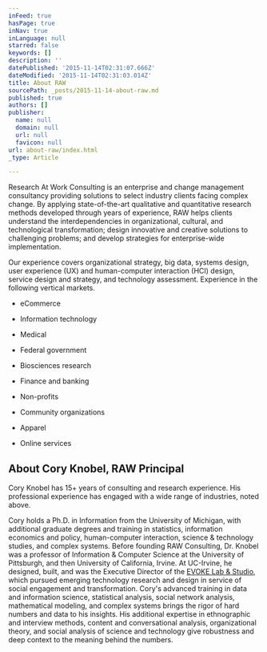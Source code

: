 ```yaml
---
inFeed: true
hasPage: true
inNav: true
inLanguage: null
starred: false
keywords: []
description: ''
datePublished: '2015-11-14T02:31:07.666Z'
dateModified: '2015-11-14T02:31:03.014Z'
title: About RAW
sourcePath: _posts/2015-11-14-about-raw.md
published: true
authors: []
publisher:
  name: null
  domain: null
  url: null
  favicon: null
url: about-raw/index.html
_type: Article

---
```

Research At Work Consulting is an enterprise and change management consultancy providing solutions to select industry clients facing complex change. By applying state-of-the-art qualitative and quantitative research methods developed through years of experience, RAW helps clients understand the interdependencies in organizational, cultural, and technological transformation; design innovative and creative solutions to challenging problems; and develop strategies for enterprise-wide implementation.

Our experience covers organizational strategy, big data, systems design, user experience (UX) and human-computer interaction (HCI) design, service design and strategy, and technology assessment. Experience in the following vertical markets.

* eCommerce
* Information technology
* Medical
* Federal government
* Biosciences research

* Finance and banking
* Non-profits
* Community organizations
* Apparel
* Online services

## About Cory Knobel, RAW Principal

Cory Knobel has 15+ years of consulting and research experience. His professional experience has engaged with a wide range of industries, noted above.

Cory holds a Ph.D. in Information from the University of Michigan, with additional graduate degrees and training in statistics, information economics and policy, human-computer interaction, science & technology studies, and complex systems. Before founding RAW Consulting, Dr. Knobel was a professor of Information & Computer Science at the University of Pittsburgh, and then University of California, Irvine. At UC-Irvine, he designed, built, and was the Executive Director of the [EVOKE Lab & Studio][0], which pursued emerging technology research and design in service of social engagement and transformation. Cory's advanced training in data and information science, statistical analysis, social network analysis, mathematical modeling, and complex systems brings the rigor of hard numbers and data to his insights. His additional expertise in ethnographic and interview methods, content and conversational analysis, organizational theory, and social analysis of science and technology give robustness and deep context to the meaning behind the numbers.

[0]: http://evoke.ics.uci.edu/ "EVOKE Lab & Studio"